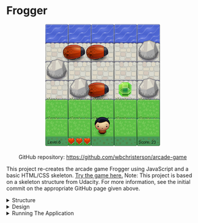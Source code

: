 # Frogger

<div style="display: flex; flex-direction: column; align-items: center">
    <img alt="A sample image of the game screen during use" width="300" src="/assets/Frogger-imgs/general-game.png">
    <div style="margin-top: 20px">
        GitHub repository: <a target="\_blank" href="https://github.com/wbchristerson/arcade-game">https://github.com/wbchristerson/arcade-game</a>
    </div>
</div>

This project re-creates the arcade game Frogger using JavaScript and a basic HTML/CSS skeleton. <a href="https://wbchristerson.github.io/arcade-game/" target="\_blank">Try the game here.</a> Note: This project is based on a skeleton structure from Udacity. For more information, see the initial commit on the appropriate GitHub page given above.

<details>
    <summary>Structure</summary>
    <br>
    <ul>
        <li>The game has 15 levels which the player must complete while avoiding enemy bugs.</li>
        <li>You traverse the board using the arrow keys.</li>
        <li>If you come in contact with a bug, you lose a life and return to the default position on screen.</li>
        <li>You can also collect gems (of varying point values) and stars (which give extra lives).</li>
        <li>If you lose all your lives, the game is over. If you complete all 15 levels with at least one life left, you win.</li>
        <li>When the game ends, you may play again or return to the introductory page.</li>
    </ul>
</details>

<details>
    <summary>Design</summary>
    <br>
    The game begins with an introductory page explaining how to play. It also lists the player's possible avatars, along with which keys to press to switch avatars. Begin by pressing the "space" key.

    <div style="display: flex; justify-content: center; margin-top: 20px; margin-bottom: 20px;">
        <img src="/assets/Frogger-imgs/intro-page.png" alt="A screenshot of the game's introductory page" width="300">
    </div>

    The game page includes a background of grass, brick, and water. Your score, remaining lives, and level appear at the bottom. You have to cross the board while avoiding enemy bugs. Gems and stars appear occasionally, and you get points for every gem you collect: 3 for blue gems, 6 for green gems, and 9 for orange gems.

    <div style="display: flex; justify-content: center; margin-top: 20px; margin-bottom: 20px;">
        <img src="/assets/Frogger-imgs/game-page.png" alt="A screenshot of the game during play" width="300">
    </div>

    The end page resembles the introductory page and congratulates you on completing the game.

    <div style="display: flex; justify-content: space-around; margin-top: 20px; margin-bottom: 20px; flex-wrap: wrap;">
        <img style="margin-top: 10px; margin-bottom: 10px;" src="/assets/Frogger-imgs/end-lose-page.png" alt="A screenshot of the end page upon a loss" width="300">
        <img style="margin-top: 10px; margin-bottom: 10px;" src="/assets/Frogger-imgs/end-page.png" alt="A screenshot of the end page upon a win" width="300">
    </div>

    The game becomes increasingly difficult. The chance of each of three independent rocks appearing on screen increases up to level 5, after which time they will all always appear (though sometimes overlapping each other). One strategy to avoid losing lives is to wait for the right half of the screen to become clear and cross from that half (since enemy bugs always cross the screen from left to right). To further increase difficulty beyond level 5, a fourth rock will always appear somewhere in the rightmost column.
</details>

<details>
    <summary>Running The Application</summary>
    <br>
    Run the application in your browser by <a href="https://wbchristerson.github.io/arcade-game/" target="\_blank">clicking here</a>. To download, clone the repository using this terminal command:
    <br>
    <code>git clone https://github.com/wbchristerson/arcade-game.git</code>
    <br>
    <br>
    Alternatively, follow the instructions below to download to a hard drive:

    <ul>
        <li>Navigate to <a href="https://github.com/wbchristerson/arcade-game" target="\_blank">this page</a>.</li>
        <li>Click the green "Clone or download" button towards the right then choose "Download ZIP".</li>
        <li>Find the folder <code>arcade-game-master</code> in your Downloads folder or wherever it was placed on your device.</li>
        <li>Right click and choose "Extract All" then extract.</li>
        <li>Open your browser and use <code>Ctrl + O</code> (for Windows machines) to open the file selector on your device.</li>
        <li>Go to <code>arcade-game-master</code>, enter <code>arcade-game-master</code> again, then select <code>index.html</code>. The game screen will appear.</li>
    </ul>
</details>
